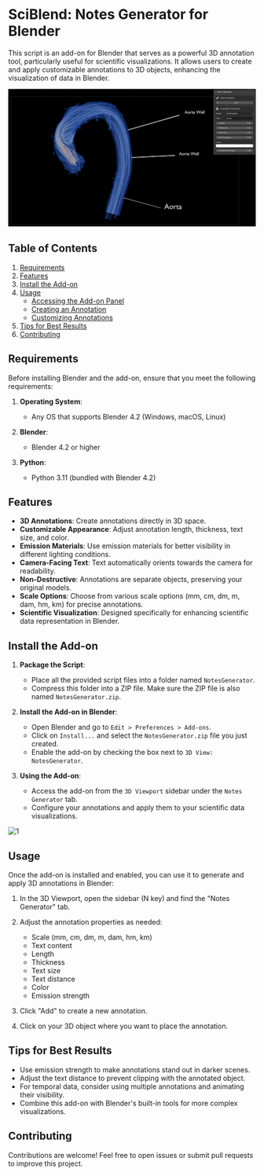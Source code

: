 # SciBlend: Notes Generator for Blender

This script is an add-on for Blender that serves as a powerful 3D annotation tool, particularly useful for scientific visualizations. It allows users to create and apply customizable annotations to 3D objects, enhancing the visualization of data in Blender.

![Notes Generator](NotesGenerator/media/1.png)

## Table of Contents

1. [Requirements](#requirements)
2. [Features](#features)
3. [Install the Add-on](#install-the-add-on)
4. [Usage](#usage)
   - [Accessing the Add-on Panel](#1-accessing-the-add-on-panel)
   - [Creating an Annotation](#2-creating-an-annotation)
   - [Customizing Annotations](#3-customizing-annotations)
5. [Tips for Best Results](#tips-for-best-results)
6. [Contributing](#contributing)

## Requirements

Before installing Blender and the add-on, ensure that you meet the following requirements:

1. **Operating System**: 
    - Any OS that supports Blender 4.2 (Windows, macOS, Linux)
  
2. **Blender**:
    - Blender 4.2 or higher

3. **Python**:
    - Python 3.11 (bundled with Blender 4.2)
    
## Features

- **3D Annotations**: Create annotations directly in 3D space.
- **Customizable Appearance**: Adjust annotation length, thickness, text size, and color.
- **Emission Materials**: Use emission materials for better visibility in different lighting conditions.
- **Camera-Facing Text**: Text automatically orients towards the camera for readability.
- **Non-Destructive**: Annotations are separate objects, preserving your original models.
- **Scale Options**: Choose from various scale options (mm, cm, dm, m, dam, hm, km) for precise annotations.
- **Scientific Visualization**: Designed specifically for enhancing scientific data representation in Blender.

## Install the Add-on

1. **Package the Script**:
    - Place all the provided script files into a folder named `NotesGenerator`.
    - Compress this folder into a ZIP file. Make sure the ZIP file is also named `NotesGenerator.zip`.

2. **Install the Add-on in Blender**:
    - Open Blender and go to `Edit > Preferences > Add-ons`.
    - Click on `Install...` and select the `NotesGenerator.zip` file you just created.
    - Enable the add-on by checking the box next to `3D View: NotesGenerator`.

3. **Using the Add-on**:
    - Access the add-on from the `3D Viewport` sidebar under the `Notes Generator` tab.
    - Configure your annotations and apply them to your scientific data visualizations.

      
![1](https://github.com/user-attachments/assets/e238bfbd-0f72-4487-92da-b6a9f7742639)

## Usage

Once the add-on is installed and enabled, you can use it to generate and apply 3D annotations in Blender:

1. In the 3D Viewport, open the sidebar (N key) and find the "Notes Generator" tab.

2. Adjust the annotation properties as needed:
   - Scale (mm, cm, dm, m, dam, hm, km)
   - Text content
   - Length
   - Thickness
   - Text size
   - Text distance
   - Color
   - Emission strength

3. Click "Add" to create a new annotation.

4. Click on your 3D object where you want to place the annotation.

## Tips for Best Results

- Use emission strength to make annotations stand out in darker scenes.
- Adjust the text distance to prevent clipping with the annotated object.
- For temporal data, consider using multiple annotations and animating their visibility.
- Combine this add-on with Blender's built-in tools for more complex visualizations.

## Contributing

Contributions are welcome! Feel free to open issues or submit pull requests to improve this project.
